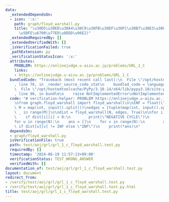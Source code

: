 ```yaml
---
data:
  _extendedDependsOn:
  - icon: ':x:'
    path: graph/floyd_warshall.py
    title: "\u30D5\u30ED\u30A4\u30C9\u30FB\u30EF\u30FC\u30B7\u30E3\u30EB(\u5168\u70B9\
      \u5BFE\u6700\u77ED\u8DDD\u96E2)"
  _extendedRequiredBy: []
  _extendedVerifiedWith: []
  _isVerificationFailed: true
  _pathExtension: py
  _verificationStatusIcon: ':x:'
  attributes:
    PROBLEM: https://onlinejudge.u-aizu.ac.jp/problems/GRL_1_C
    links:
    - https://onlinejudge.u-aizu.ac.jp/problems/GRL_1_C
  bundledCode: "Traceback (most recent call last):\n  File \"/opt/hostedtoolcache/PyPy/3.10.14/x64/lib/pypy3.10/site-packages/onlinejudge_verify/documentation/build.py\"\
    , line 76, in _render_source_code_stat\n    bundled_code = language.bundle(\n\
    \  File \"/opt/hostedtoolcache/PyPy/3.10.14/x64/lib/pypy3.10/site-packages/onlinejudge_verify/languages/python.py\"\
    , line 96, in bundle\n    raise NotImplementedError\nNotImplementedError\n"
  code: "# verification-helper: PROBLEM https://onlinejudge.u-aizu.ac.jp/problems/GRL_1_C\n\
    \nfrom graph.floyd_warshall import floyd_warshall\n\nINF = float(\"inf\")\nN,\
    \ M = map(int, input().split())\nedges = [tuple(map(int, input().split())) for\
    \ _ in range(M)]\n\ndist = floyd_warshall(N, edges, True)\n\nfor i in range(N):\n\
    \    if dist[i][i] < 0:\n        print(\"NEGATIVE CYCLE\")\n        exit()\n\n\
    for u in range(N):\n    ans = []\n    for v in range(N):\n        ans.append(dist[u][v]\
    \ if dist[u][v] != INF else \"INF\")\n    print(*ans)\n"
  dependsOn:
  - graph/floyd_warshall.py
  isVerificationFile: true
  path: test/aoj/grl/grl_1_c_floyd_warshall.test.py
  requiredBy: []
  timestamp: '2024-06-19 11:57:13+09:00'
  verificationStatus: TEST_WRONG_ANSWER
  verifiedWith: []
documentation_of: test/aoj/grl/grl_1_c_floyd_warshall.test.py
layout: document
redirect_from:
- /verify/test/aoj/grl/grl_1_c_floyd_warshall.test.py
- /verify/test/aoj/grl/grl_1_c_floyd_warshall.test.py.html
title: test/aoj/grl/grl_1_c_floyd_warshall.test.py
---
```

